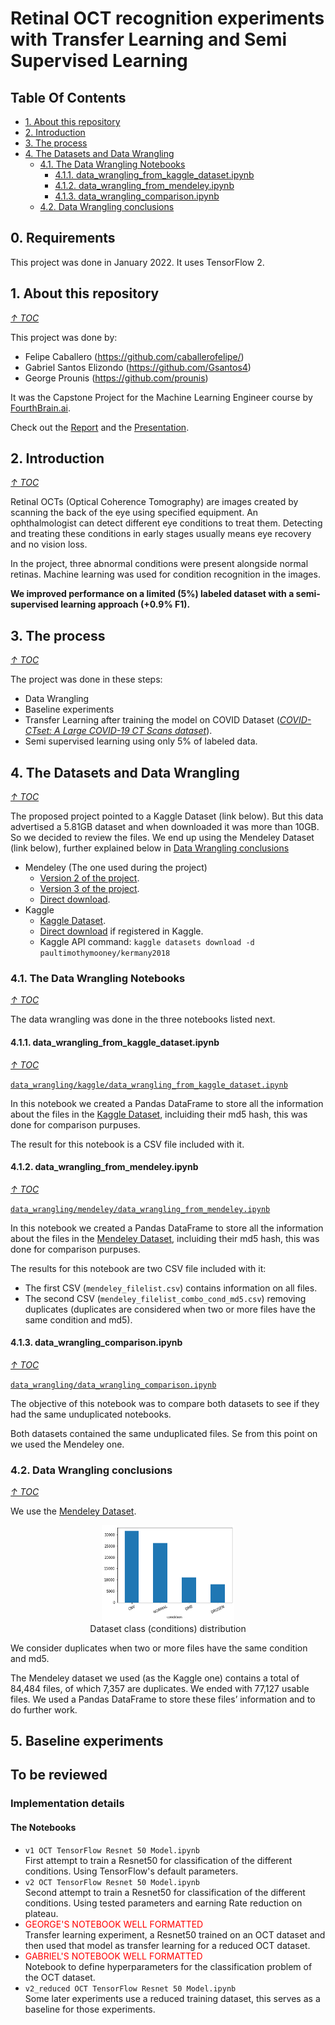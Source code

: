 # Retinal OCT recognition experiments with Transfer Learning and Semi Supervised Learning

## Table Of Contents
- [1. About this repository](#1-about-this-repository)
- [2. Introduction](#2-introduction)
- [3. The process](#3-the-process)
- [4. The Datasets and Data Wrangling](#4-the-datasets-and-data-wrangling)
  - [4.1. The Data Wrangling Notebooks](#41-the-data-wrangling-notebooks)
    - [4.1.1. data_wrangling_from_kaggle_dataset.ipynb](#411-data_wrangling_from_kaggle_datasetipynb)
    - [4.1.2. data_wrangling_from_mendeley.ipynb](#412-data_wrangling_from_mendeleyipynb)
    - [4.1.3. data_wrangling_comparison.ipynb](#413-data_wrangling_comparisonipynb)
  - [4.2. Data Wrangling conclusions](#42-data-wrangling-conclusions)

## 0. Requirements
This project was done in January 2022. It uses TensorFlow 2.

## 1. About this repository
*[↑ TOC](#table-of-contents)*

This project was done by:
- Felipe Caballero (https://github.com/caballerofelipe/)
- Gabriel Santos Elizondo (https://github.com/Gsantos4)
- George Prounis (https://github.com/prounis)

It was the Capstone Project for the Machine Learning Engineer course by [FourthBrain.ai](https://www.fourthbrain.ai/).

Check out the [Report](./report.pdf) and the [Presentation](./presentation.pdf).

## 2. Introduction
*[↑ TOC](#table-of-contents)*

Retinal OCTs (Optical Coherence Tomography) are images created by scanning the back of the eye using specified equipment. An ophthalmologist can detect different eye conditions to treat them. Detecting and treating these conditions in early stages usually means eye recovery and no vision loss.

In the project, three abnormal conditions were present alongside normal retinas. Machine learning was used for condition recognition in the images.

**We improved performance on a limited (5%) labeled dataset with a semi-supervised learning approach (+0.9% F1).**

## 3. The process
*[↑ TOC](#table-of-contents)*

The project was done in these steps:
- Data Wrangling
- Baseline experiments
- Transfer Learning after training the model on COVID Dataset ([*COVID-CTset: A Large COVID-19 CT Scans dataset*](https://www.kaggle.com/mohammadrahimzadeh/covidctset-a-large-covid19-ct-scans-dataset)).
- Semi supervised learning using only 5% of labeled data.

## 4. The Datasets and Data Wrangling
*[↑ TOC](#table-of-contents)*

The proposed project pointed to a Kaggle Dataset (link below). But this data advertised a 5.81GB dataset and when downloaded it was more than 10GB. So we decided to review the files. We end up using the Mendeley Dataset (link below), further explained below in [Data Wrangling conclusions](#data-wrangling-conclusions)

- Mendeley (The one used during the project)
  - [Version 2 of the project](https://data.mendeley.com/datasets/rscbjbr9sj/2).
  - [Version 3 of the project](https://data.mendeley.com/datasets/rscbjbr9sj/3).
  - [Direct download](https://data.mendeley.com/public-files/datasets/rscbjbr9sj/files/5699a1d8-d1b6-45db-bb92-b61051445347/file_downloaded).
- Kaggle
  - [Kaggle Dataset](https://www.kaggle.com/paultimothymooney/kermany2018/).
  - [Direct download](https://www.kaggle.com/paultimothymooney/kermany2018/download) if registered in Kaggle.
  - Kaggle API command: `kaggle datasets download -d paultimothymooney/kermany2018`


### 4.1. The Data Wrangling Notebooks
*[↑ TOC](#table-of-contents)*

The data wrangling was done in the three notebooks listed next.

#### 4.1.1. data_wrangling_from_kaggle_dataset.ipynb
*[↑ TOC](#table-of-contents)*

[`data_wrangling/kaggle/data_wrangling_from_kaggle_dataset.ipynb`](./data_wrangling/kaggle/data_wrangling_from_kaggle_dataset.ipynb)

In this notebook we created a Pandas DataFrame to store all the information about the files in the [Kaggle Dataset](https://www.kaggle.com/paultimothymooney/kermany2018/), incluiding their md5 hash, this was done for comparison purpuses.

The result for this notebook is a CSV file included with it.

#### 4.1.2. data_wrangling_from_mendeley.ipynb
*[↑ TOC](#table-of-contents)*

[`data_wrangling/mendeley/data_wrangling_from_mendeley.ipynb`](./data_wrangling/mendeley/data_wrangling_from_mendeley.ipynb)

In this notebook we created a Pandas DataFrame to store all the information about the files in the [Mendeley Dataset](https://data.mendeley.com/datasets/rscbjbr9sj/2), incluiding their md5 hash, this was done for comparison purpuses.

The results for this notebook are two CSV file included with it:
- The first CSV (`mendeley_filelist.csv`) contains information on all files.
- The second CSV (`mendeley_filelist_combo_cond_md5.csv`) removing duplicates (duplicates are considered when two or more files have the same condition and md5).

#### 4.1.3. data_wrangling_comparison.ipynb
*[↑ TOC](#table-of-contents)*

[`data_wrangling/data_wrangling_comparison.ipynb`](./data_wrangling/data_wrangling_comparison.ipynb)

The objective of this notebook was to compare both datasets to see if they had the same unduplicated notebooks.

Both datasets contained the same unduplicated files. Se from this point on we used the Mendeley one.

### 4.2. Data Wrangling conclusions
*[↑ TOC](#table-of-contents)*

We use the [Mendeley Dataset](https://data.mendeley.com/public-files/datasets/rscbjbr9sj/files/5699a1d8-d1b6-45db-bb92-b61051445347/file_downloaded).

<figure align="center"><img src="./images/data_distribution.png" alt="Dataset class (conditions) distribution" style="width:50%"><figcaption align = "center">Dataset class (conditions) distribution</figcaption></figure>

We consider duplicates when two or more files have the same condition and md5.

The Mendeley dataset we used (as the Kaggle one) contains a total of 84,484 files, of which 7,357 are duplicates. We ended with 77,127 usable files. We used a Pandas DataFrame to store these files’ information and to do further work.

## 5. Baseline experiments



## To be reviewed
### Implementation details
#### The Notebooks
- `v1 OCT TensorFlow Resnet 50 Model.ipynb`  
First attempt to train a Resnet50 for classification of the different conditions. Using TensorFlow's default parameters.
- `v2 OCT TensorFlow Resnet 50 Model.ipynb`  
Second attempt to train a Resnet50 for classification of the different conditions. Using tested parameters and earning Rate reduction on plateau.
- <font color="red">GEORGE'S NOTEBOOK WELL FORMATTED</font>  
Transfer learning experiment, a Resnet50 trained on an OCT dataset and then used that model as transfer learning for a reduced OCT dataset.
- <font color="red">GABRIEL'S NOTEBOOK WELL FORMATTED</font>  
Notebook to define hyperparameters for the classification problem of the OCT dataset.
- `v2_reduced OCT TensorFlow Resnet 50 Model.ipynb`  
Some later experiments use a reduced training dataset, this serves as a baseline for those experiments.
